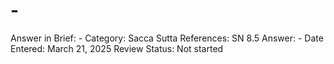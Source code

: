 # -

Answer in Brief: -
 Category: Sacca
Sutta References: SN 8.5
Answer: -
Date Entered: March 21, 2025
Review Status: Not started